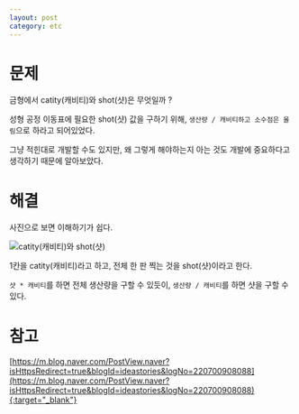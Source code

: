 ```yaml
---
layout: post
category: etc
---
```


# 문제

금형에서 catity(캐비티)와 shot(샷)은 무엇일까 ?

성형 공정 이동표에 필요한 shot(샷) 값을 구하기 위해, `생산량 / 캐비티하고 소수점은 올림`으로 하라고 되어있었다.

그냥 적힌대로 개발할 수도 있지만, 왜 그렇게 해야하는지 아는 것도 개발에 중요하다고 생각하기 때문에 알아보았다.

# 해결

사진으로 보면 이해하기가 쉽다.

![catity(캐비티)와 shot(샷)](/no-access-please/assets/image/2021-10-07-what-is-cavity-and-shot-in-mold/1.jpeg)

1칸을 catity(캐비티)라고 하고, 전체 한 판 찍는 것을 shot(샷)이라고 한다.

`샷 * 캐비티`를 하면 전체 생산량을 구할 수 있듯이, `생산량 / 캐비티`를 하면 샷을 구할 수 있다.


# 참고

[https://m.blog.naver.com/PostView.naver?isHttpsRedirect=true&blogId=ideastories&logNo=220700908088](https://m.blog.naver.com/PostView.naver?isHttpsRedirect=true&blogId=ideastories&logNo=220700908088){:target="_blank"}